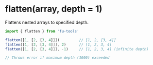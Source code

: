 # flatten(array, depth = 1)

Flattens nested arrays to specified depth.

```javascript
import { flatten } from 'fu-tools'

flatten([1, [2, [3, 4]]])         // [1, 2, [3, 4]]
flatten([1, [2, [3, 4]]], 2)      // [1, 2, 3, 4]
flatten([1, [2, [3, 4]]], -1)     // [1, 2, 3, 4] (infinite depth)

// Throws error if maximum depth (1000) exceeded
```
